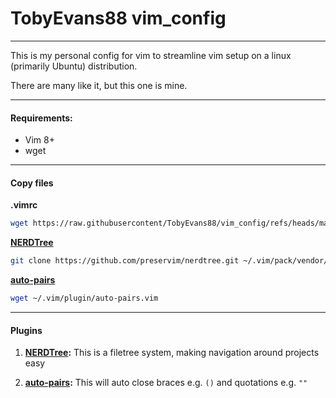 # TobyEvans88 vim_config

---

This is my personal config for vim to streamline vim setup on a linux (primarily Ubuntu) distribution.

There are many like it, but this one is mine.

---

#### Requirements:

- Vim 8+
- wget

---

#### Copy files

  **.vimrc**

  ```bash
  wget https://raw.githubusercontent/TobyEvans88/vim_config/refs/heads/main/.vimrc ~/.vimrc
  ```

  **[NERDTree](https://github.com/preservim/nerdtree)**

  ```bash
  git clone https://github.com/preservim/nerdtree.git ~/.vim/pack/vendor/start/nerdtree
  ```

  **[auto-pairs](https://github.com/jiangmiao/auto-pairs/tree/master)**

  ```bash
  wget ~/.vim/plugin/auto-pairs.vim
  ```

---

#### Plugins

1. **[NERDTree](https://github.com/preservim/nerdtree):** This is a filetree system, making navigation around projects easy

1. **[auto-pairs](https://github.com/jiangmiao/auto-pairs/tree/master):** This will auto close braces e.g. `()` and quotations e.g. `""`